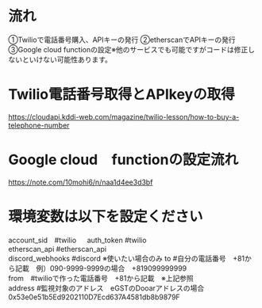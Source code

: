 # 流れ

①Twilioで電話番号購入、APIキーの発行
②etherscanでAPIキーの発行
③Google cloud functionの設定※他のサービスでも可能ですがコードは修正しないといけない可能性あります。


# Twilio電話番号取得とAPIkeyの取得
https://cloudapi.kddi-web.com/magazine/twilio-lesson/how-to-buy-a-telephone-number


# Google cloud　functionの設定流れ
https://note.com/10mohi6/n/naa1d4ee3d3bf




# 環境変数は以下を設定ください 　 

account_sid　#twilio  　
auth_token #twilio  
etherscan_api #etherscan_api  
discord_webhooks #discord ※使いたい場合のみ to #自分の電話番号　+81から記載　例）090-9999-9999の場合　+819099999999  
from　#twilioで作った電話番号　+81から記載　※上記参照  
address #監視対象のアドレス　eGSTのDooarアドレスの場合　0x53e0e51b5Ed9202110D7Ecd637A4581db8b9879F 

